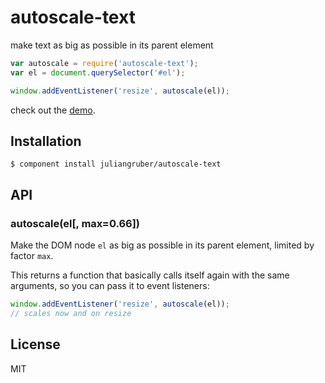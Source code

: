 
# autoscale-text

  make text as big as possible in its parent element

  ```js
  var autoscale = require('autoscale-text');
  var el = document.querySelector('#el');
  
  window.addEventListener('resize', autoscale(el));
  ```
  
  check out the [demo](https://juliangruber.github.com/autoscale-text).

## Installation

    $ component install juliangruber/autoscale-text

## API

### autoscale(el[, max=0.66])

  Make the DOM node `el` as big as possible in its parent element, limited by
  factor `max`.
  
  This returns a function that basically calls itself again with the same
  arguments, so you can pass it to event listeners:
  
  ```js
  window.addEventListener('resize', autoscale(el));
  // scales now and on resize
  ```

## License

  MIT
